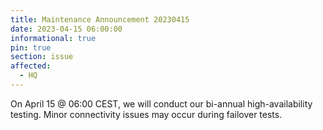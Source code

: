 ```yaml
---
title: Maintenance Announcement 20230415
date: 2023-04-15 06:00:00 
informational: true
pin: true 
section: issue
affected:
  - HQ
---
```


On April 15 @ 06:00 CEST, we will conduct our bi-annual high-availability testing. 
Minor connectivity issues may occur during failover tests.
